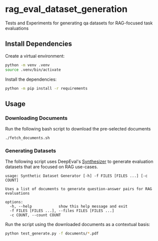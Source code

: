 # rag_eval_dataset_generation
Tests and Experiments for generating qa datasets for RAG-focused task evaluations

## Install Dependencies
Create a virtual environment:
```bash
python -m venv .venv
source .venv/bin/activate
```

Install the dependencies:
```bash
python -m pip install -r requirements
```

## Usage

### Downloading Documents
Run the following bash script to download the pre-selected documents
```bash
./fetch_documents.sh
```

### Generating Datasets
The following script uses DeepEval's [Synthesizer](https://docs.confident-ai.com/docs/evaluation-datasets-synthetic-data) to generate evaluation datasets that are focused on RAG use-cases.

```
usage: Synthetic Dataset Generator [-h] -f FILES [FILES ...] [-c COUNT]

Uses a list of documents to generate question-answer pairs for RAG evaluations

options:
  -h, --help            show this help message and exit
  -f FILES [FILES ...], --files FILES [FILES ...]
  -c COUNT, --count COUNT
```

Run the script using the downloaded documents as a contextual basis:

```bash
python test_generate.py -f documents/*.pdf
```